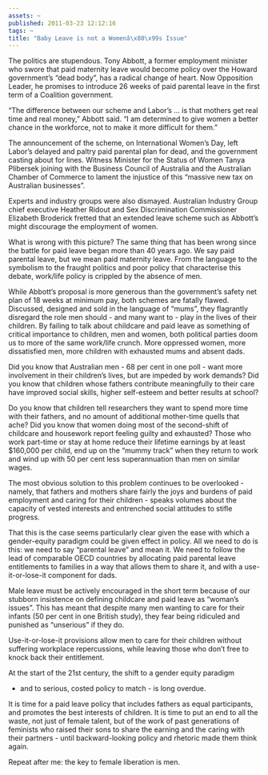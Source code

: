 ```yaml
---
assets: ~
published: 2011-03-23 12:12:16
tags: ~
title: "Baby Leave is not a Womenâ\x80\x99s Issue"
---
```

The politics are stupendous. Tony Abbott, a former employment minister
who swore that paid maternity leave would become policy over the Howard
government’s “dead body”, has a radical change of heart. Now Opposition
Leader, he promises to introduce 26 weeks of paid parental leave in the
first term of a Coalition government.

“The difference between our scheme and Labor’s … is that mothers get
real time and real money,” Abbott said. “I am determined to give women a
better chance in the workforce, not to make it more difficult for them.”

The announcement of the scheme, on International Women’s Day, left
Labor’s delayed and paltry paid parental plan for dead, and the
government casting about for lines. Witness Minister for the Status of
Women Tanya Plibersek joining with the Business Council of Australia and
the Australian Chamber of Commerce to lament the injustice of this
“massive new tax on Australian businesses”.

Experts and industry groups were also dismayed. Australian Industry
Group chief executive Heather Ridout and Sex Discrimination Commissioner
Elizabeth Broderick fretted that an extended leave scheme such as
Abbott’s might discourage the employment of women.

What is wrong with this picture? The same thing that has been wrong
since the battle for paid leave began more than 40 years ago. We say
paid parental leave, but we mean paid maternity leave. From the language
to the symbolism to the fraught politics and poor policy that
characterise this debate, work/life policy is crippled by the absence of
men.

While Abbott’s proposal is more generous than the government’s safety
net plan of 18 weeks at minimum pay, both schemes are fatally flawed.
Discussed, designed and sold in the language of “mums”, they flagrantly
disregard the role men should - and many want to - play in the lives of
their children. By failing to talk about childcare and paid leave as
something of critical importance to children, men and women, both
political parties doom us to more of the same work/life crunch. More
oppressed women, more dissatisfied men, more children with exhausted
mums and absent dads.

Did you know that Australian men - 68 per cent in one poll - want more
involvement in their children’s lives, but are impeded by work demands?
Did you know that children whose fathers contribute meaningfully to
their care have improved social skills, higher self-esteem and better
results at school?

Do you know that children tell researchers they want to spend more time
with their fathers, and no amount of additional mother-time quells that
ache? Did you know that women doing most of the second-shift of
childcare and housework report feeling guilty and exhausted? Those who
work part-time or stay at home reduce their lifetime earnings by at
least $160,000 per child, end up on the “mummy track” when they return
to work and wind up with 50 per cent less superannuation than men on
similar wages.

The most obvious solution to this problem continues to be overlooked -
namely, that fathers and mothers share fairly the joys and burdens of
paid employment and caring for their children - speaks volumes about the
capacity of vested interests and entrenched social attitudes to stifle
progress.

That this is the case seems particularly clear given the ease with which
a gender-equity paradigm could be given effect in policy. All we need to
do is this: we need to say “parental leave” and mean it. We need to
follow the lead of comparable OECD countries by allocating paid parental
leave entitlements to families in a way that allows them to share it,
and with a use-it-or-lose-it component for dads.

Male leave must be actively encouraged in the short term because of our
stubborn insistence on defining childcare and paid leave as “woman’s
issues”. This has meant that despite many men wanting to care for their
infants (50 per cent in one British study), they fear being ridiculed
and punished as “unserious” if they do.

Use-it-or-lose-it provisions allow men to care for their children
without suffering workplace repercussions, while leaving those who don’t
free to knock back their entitlement.

At the start of the 21st century, the shift to a gender equity paradigm
- and to serious, costed policy to match - is long overdue.

It is time for a paid leave policy that includes fathers as equal
participants, and promotes the best interests of children. It is time to
put an end to all the waste, not just of female talent, but of the work
of past generations of feminists who raised their sons to share the
earning and the caring with their partners - until backward-looking
policy and rhetoric made them think again.

Repeat after me: the key to female liberation is men.